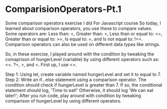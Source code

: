 # ComparisionOperators-Pt.1
Some comparison operators exercise I did For Javascript course
So today, I learned about comparison operators, you use these to compare values. Some operators are: Less than: <, Greater than: >, Less than or equal to: <=, Greater than or equal to: >=, Is equal to: =, and Is not equal to: !==.  Comparison operators can also be used on different data types like strings. 

So, in these exercise, I played around with the condition by tweaking the comaprison of hungerLevel (variable) by using different operators such as: <=. ?=, >, and <. First up, I use <=.

Step 1: Using let, create variable named hungerLevel and set it to equal to 7.
Step 2: Write an if...else statement using a comparison operator. The condition should check if hungerLevel is greater than 7. If so, the conditional statement should log, 'Time to eat!' Otherwise, it should log 'We can eat later!'; After you run code, play around with condition by tweaking comparison of hungerLevel by using different operators.

